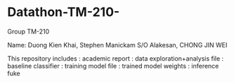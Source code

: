 # Datathon-TM-210-
Group TM-210

Name: Duong Kien Khai, Stephen Manickam S/O Alakesan, CHONG JIN WEI

This repository includes
: academic report
: data exploration+analysis file
: baseline classifier
: training model file 
: trained model weights
: inference fuke
